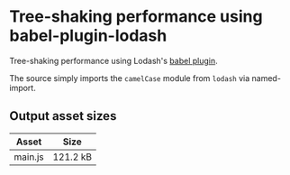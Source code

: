 # Tree-shaking performance using babel-plugin-lodash

Tree-shaking performance using Lodash's [babel plugin](https://github.com/lodash/babel-plugin-lodash).

The source simply imports the `camelCase` module from `lodash` via named-import.

## Output asset sizes
<!-- asset-sizes:start -->
| Asset | Size |
| - | - |
| main.js | 121.2 kB |
<!-- asset-sizes:end -->
